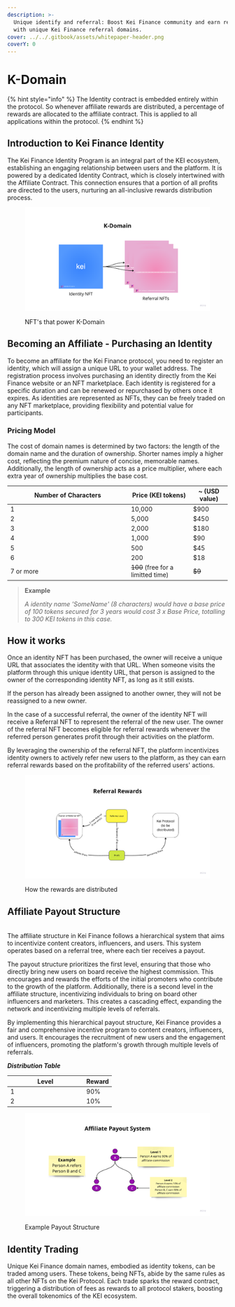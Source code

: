 ```yaml
---
description: >-
  Unique identify and referral: Boost Kei Finance community and earn rewards
  with unique Kei Finance referral domains.
cover: ../../.gitbook/assets/whitepaper-header.png
coverY: 0
---
```


# K-Domain

{% hint style="info" %}
The Identity contract is embedded entirely within the protocol. So whenever affiliate rewards are distributed, a percentage of rewards are allocated to the affiliate contract. This is applied to all applications within the protocol.
{% endhint %}

## **Introduction to Kei Finance Identity**

The Kei Finance Identity Program is an integral part of the KEI ecosystem, establishing an engaging relationship between users and the platform. It is powered by a dedicated Identity Contract, which is closely intertwined with the Affiliate Contract. This connection ensures that a portion of all profits are directed to the users, nurturing an all-inclusive rewards distribution process.

<figure><img src="../../.gitbook/assets/image (7).png" alt=""><figcaption><p>NFT's that power K-Domain</p></figcaption></figure>

## **Becoming an Affiliate - Purchasing an Identity**

To become an affiliate for the Kei Finance protocol, you need to register an identity, which will assign a unique URL to your wallet address. The registration process involves purchasing an identity directly from the Kei Finance website or an NFT marketplace. Each identity is registered for a specific duration and can be renewed or repurchased by others once it expires. As identities are represented as NFTs, they can be freely traded on any NFT marketplace, providing flexibility and potential value for participants.

### **Pricing Model**

The cost of domain names is determined by two factors: the length of the domain name and the duration of ownership. Shorter names imply a higher cost, reflecting the premium nature of concise, memorable names. Additionally, the length of ownership acts as a price multiplier, where each extra year of ownership multiplies the base cost.

<table><thead><tr><th width="262">Number of Characters</th><th>Price (KEI tokens)</th><th>~ (USD value)</th></tr></thead><tbody><tr><td>1</td><td>10,000</td><td>$900</td></tr><tr><td>2</td><td>5,000</td><td>$450</td></tr><tr><td>3</td><td>2,000</td><td>$180</td></tr><tr><td>4</td><td>1,000</td><td>$90</td></tr><tr><td>5</td><td>500</td><td>$45</td></tr><tr><td>6</td><td>200</td><td>$18</td></tr><tr><td>7 or more</td><td><del>100</del> (free for a limitted time)</td><td><del>$9</del></td></tr></tbody></table>

> **Example**
>
> _A identity name 'SomeName' (8 characters) would have a base price of 100 tokens secured for 3 years would cost 3 x Base Price, totalling to 300 KEI tokens in this case._

## **How it works**

Once an identity NFT has been purchased, the owner will receive a unique URL that associates the identity with that URL. When someone visits the platform through this unique identity URL, that person is assigned to the owner of the corresponding identity NFT, as long as it still exists.

If the person has already been assigned to another owner, they will not be reassigned to a new owner.

In the case of a successful referral, the owner of the identity NFT will receive a Referral NFT to represent the referral of the new user. The owner of the referral NFT becomes eligible for referral rewards whenever the referred person generates profit through their activities on the platform.

By leveraging the ownership of the referral NFT, the platform incentivizes identity owners to actively refer new users to the platform, as they can earn referral rewards based on the profitability of the referred users' actions.

<figure><img src="../../.gitbook/assets/image (4).png" alt=""><figcaption><p>How the rewards are distributed</p></figcaption></figure>

## **Affiliate Payout Structure**

\
The affiliate structure in Kei Finance follows a hierarchical system that aims to incentivize content creators, influencers, and users. This system operates based on a referral tree, where each tier receives a payout.

The payout structure prioritizes the first level, ensuring that those who directly bring new users on board receive the highest commission. This encourages and rewards the efforts of the initial promoters who contribute to the growth of the platform. Additionally, there is a second level in the affiliate structure, incentivizing individuals to bring on board other influencers and marketers. This creates a cascading effect, expanding the network and incentivizing multiple levels of referrals.

By implementing this hierarchical payout structure, Kei Finance provides a fair and comprehensive incentive program to content creators, influencers, and users. It encourages the recruitment of new users and the engagement of influencers, promoting the platform's growth through multiple levels of referrals.

_**Distribution Table**_

<table><thead><tr><th width="159.8571428571429">Level</th><th>Reward</th></tr></thead><tbody><tr><td>1</td><td>90%</td></tr><tr><td>2</td><td>10%</td></tr></tbody></table>

<figure><img src="../../.gitbook/assets/image (36).png" alt=""><figcaption><p>Example Payout Structure</p></figcaption></figure>

## Identity Trading

Unique Kei Finance domain names, embodied as identity tokens, can be traded among users. These tokens, being NFTs, abide by the same rules as all other NFTs on the Kei Protocol. Each trade sparks the reward contract, triggering a distribution of fees as rewards to all protocol stakers, boosting the overall tokenomics of the KEI ecosystem.\
&#x20;
